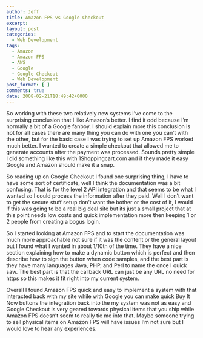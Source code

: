 ```yaml
---
author: Jeff
title: Amazon FPS vs Google Checkout
excerpt:
layout: post
categories:
  - Web Development
tags:
  - Amazon
  - Amazon FPS
  - AWS
  - Google
  - Google Checkout
  - Web Development
post_format: [ ]
comments: true
date: 2008-02-21T18:49:42+0000
---
```

So working with these two relatively new systems I’ve come to the surprising conclusion that I like Amazon’s better. I find it odd because I’m normally a bit of a Google fanboy. I should explain more this conclusion is not for all cases there are many thing you can do with one you can’t with the other, but for the basic case I was trying to set up Amazon FPS worked much better. I wanted to create a simple checkout that allowed me to generate accounts after the payment was processed. Sounds pretty simple I did something like this with 1Shoppingcart.com and if they made it easy Google and Amazon should make it a snap.

So reading up on Google Checkout I found one surprising thing, I have to have some sort of certificate, well I think the documentation was a bit confusing. That is for the level 2 API integration and that seems to be what I wanted so I could process the information after they paid. Well I don’t want to get the secure stuff setup don’t want the bother or the cost of it, I would if this was going to be a real big deal site but its just a small project that at this point needs low costs and quick implementation more then keeping 1 or 2 people from creating a bogus login.

So I started looking at Amazon FPS and to start the documentation was much more approachable not sure if it was the content or the general layout but I found what I wanted in about 1/10th of the time. They have a nice section explaining how to make a dynamic button which is perfect and then describe how to sign the button when code samples, and the best part is they have many languages Java, PHP, and Perl to name the once I quick saw. The best part is that the callback URL can just be any URL no need for https so this makes it fit right into my current system.

Overall I found Amazon FPS quick and easy to implement a system with that interacted back with my site while with Google you can make quick Buy It Now buttons the integration back into the my system was not as easy and Google Checkout is very geared towards physical items that you ship while Amazon FPS doesn’t seem to really tie me into that. Maybe someone trying to sell physical items on Amazon FPS will have issues I’m not sure but I would love to hear any experiences.
